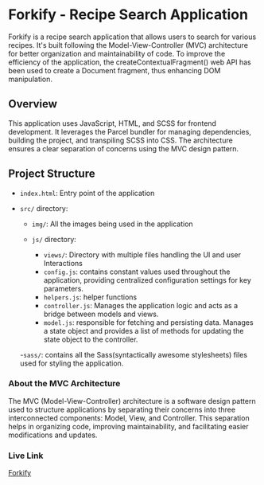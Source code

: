 # Forkify - Recipe Search Application

Forkify is a recipe search application that allows users to search for various recipes. It's built following the Model-View-Controller (MVC) architecture for better organization and maintainability of code. To improve the efficiency of the application, the createContextualFragment() web API has been used to create a Document fragment, thus enhancing DOM manipulation.

## Overview

This application uses JavaScript, HTML, and SCSS for frontend development. It leverages the Parcel bundler for managing dependencies, building the project, and transpiling SCSS into CSS. The architecture ensures a clear separation of concerns using the MVC design pattern.

## Project Structure

- `index.html`: Entry point of the application
- `src/` directory:

  - `img/`: All the images being used in the application

  - `js/` directory:
    - `views/`: Directory with multiple files handling the UI and user Interactions
    - `config.js`: contains constant values used throughout the application, providing centralized configuration settings for key parameters.
    - `helpers.js`: helper functions
    - `controller.js`: Manages the application logic and acts as a bridge between models and views.
    - `model.js`: responsible for fetching and persisting data. Manages a state object and provides a list of methods for updating the state object to the controller.

  -`sass/`: contains all the Sass(syntactically awesome stylesheets) files used for styling the application.

### About the MVC Architecture

The MVC (Model-View-Controller) architecture is a software design pattern used to structure applications by separating their concerns into three interconnected components: Model, View, and Controller. This separation helps in organizing code, improving maintainability, and facilitating easier modifications and updates.

### Live Link

[Forkify](https://faheem-forkify.netlify.app/)
